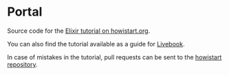 Portal
======

Source code for the [Elixir tutorial on howistart.org](https://howistart.org/posts/elixir/1/).

You can also find the tutorial available as a guide for [Livebook](https://livebook.dev).

In case of mistakes in the tutorial, pull requests can be sent to the [howistart repository](https://github.com/howistart/howistart-hakyll/tree/master/posts/elixir/1).

